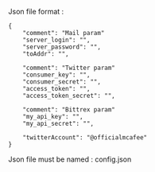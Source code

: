 Json file format :

```
{
	"comment": "Mail param"
	"server_login": "",
	"server_password": "",
	"toAddr": "",

	"comment": "Twitter param"
	"consumer_key": "",
	"consumer_secret": "",
	"access_token": "",
	"access_token_secret": "",

	"comment": "Bittrex param"
	"my_api_key": "",
	"my_api_secret": "",

	"twitterAccount": "@officialmcafee"
}
```

Json file must be named : config.json
